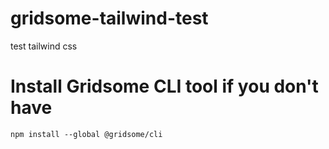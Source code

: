 # gridsome-tailwind-test
test tailwind css

# Install Gridsome CLI tool if you don't have

`npm install --global @gridsome/cli`



